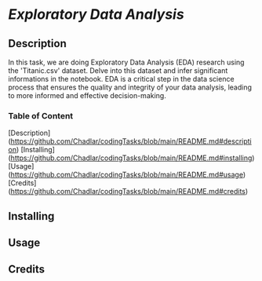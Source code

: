 # *Exploratory Data Analysis*

## Description
In this task, we are doing Exploratory Data Analysis (EDA) research using the 'Titanic.csv' dataset. Delve into this dataset and infer significant informations in the notebook.
EDA is a critical step in the data science process that ensures the quality and integrity of your data analysis, leading to more informed and effective decision-making.

### Table of Content
[Description] (https://github.com/Chadlar/codingTasks/blob/main/README.md#description)
[Installing] (https://github.com/Chadlar/codingTasks/blob/main/README.md#installing)
[Usage] (https://github.com/Chadlar/codingTasks/blob/main/README.md#usage)
[Credits] (https://github.com/Chadlar/codingTasks/blob/main/README.md#credits)


## Installing


## Usage 


## Credits
